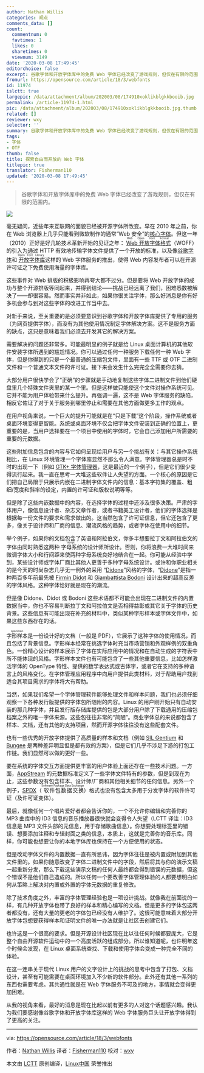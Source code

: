 ```yaml
---
author: Nathan Willis
categories: 观点
comments_data: []
count:
  commentnum: 0
  favtimes: 1
  likes: 0
  sharetimes: 0
  viewnum: 3149
date: '2020-03-08 17:49:45'
editorchoice: false
excerpt: 谷歌字体和开放字体库中的免费 Web 字体已经改变了游戏规则，但仅在有限的范围内。
fromurl: https://opensource.com/article/18/3/webfonts
id: 11974
islctt: true
largepic: /data/attachment/album/202003/08/174910xoklikblgkkbooib.jpg
permalink: /article-11974-1.html
pic: /data/attachment/album/202003/08/174910xoklikblgkkbooib.jpg.thumb.jpg
related: []
reviewer: wxy
selector: ''
summary: 谷歌字体和开放字体库中的免费 Web 字体已经改变了游戏规则，但仅在有限的范围内。
tags:
- 字体
- OTF
thumb: false
title: 探索自由而开放的 Web 字体
titlepic: true
translator: Fisherman110
updated: '2020-03-08 17:49:45'
---
```



> 
> 谷歌字体和开放字体库中的免费 Web 字体已经改变了游戏规则，但仅在有限的范围内。
> 
> 
> 


![](/data/attachment/album/202003/08/174910xoklikblgkkbooib.jpg)


毫无疑问，近些年来互联网的面貌已经被开源字体所改变。早在 2010 年之前，你在 Web 浏览器上几乎只能看到微软制作的通常“Web 安全”的[核心字体](https://en.wikipedia.org/wiki/Core_fonts_for_the_Web)。但这一年（2010）正好是好几轮技术革新开始的见证之年：<ruby> <a href="https://en.wikipedia.org/wiki/Web_Open_Font_Format">  Web 开放字体格式 </a> <rt>  Web Open Font Format </rt></ruby>（WOFF）的引入为通过 HTTP 有效地传输字体文件提供了一个开放的标准，以及像[谷歌字体](https://fonts.google.com/)和<ruby> <a href="https://fontlibrary.org/">  开放字体库 </a> <rt>  Open Font Library </rt></ruby>这样的 Web 字体服务的推出，使得 Web 内容发布者可以在开源许可证之下免费使用海量的字体库。


这些事件对 Web 排版的积极影响再夸大都不过分。但是要将 Web 开放字体的成功与整个开源排版等同起来，并得到结论——挑战已经远离了我们，困难悉数被解决了——却很容易。然而事实并非如此，如果你很关注字体，那么好消息是你有好多机会参与到对这些字体的改进工作当中去。


对新手来说，至关重要的是必须要意识到谷歌字体和开放字体库提供了专用的服务（为网页提供字体），而没有为其他使用情况制定字体解决方案。这不是服务方面的缺点，这只是意味着我们必须去开发其它的解决方案。


需要解决的问题还非常多。可能最明显的例子就是给 Linux 桌面计算机的其他软件安装字体所遇到的尴尬情况。你可以通过任何一种服务下载任何一种 Web 字体，但是你得到的只是一个最普通的压缩包文件，里面有一些 TTF 或 OTF 二进制文件和一个普通文本文件的许可证。接下来会发生什么完完全全需要你去猜。


大部分用户很快学会了“正确”的步骤就是手动地复制这些字体二进制文件到他们硬盘里几个特殊文件夹里的某一个里。但是这样做只能使这个文件对操作系统可见。它并不能为用户体验带来什么提升。再强调一遍，这不是 Web 字体服务的缺陷，相反它佐证了对于关于服务到哪里停止和需要在其他方面做更多工作的观点。


在用户视角来说，一个巨大的提升可能就是在“只是下载”这个阶段，操作系统或者桌面环境变得更智能。系统或桌面环境不仅会把字体文件安装到正确的位置上，更重要的是，当用户选择要在一个项目中使用的字体时，它会自己添加用户所需要的重要的元数据。


这些附加信息包含的内容与它如何呈现给用户与另一个挑战有关：与其它操作系统相比，在 Linux 环境管理一个字体库显然不那么令人满意。字体管理器总是时不时的出现一下（例如 [GTK+ 字体管理器](https://fontmanager.github.io/)，这是最近的一个例子），但是它们很少变得流行起来。我一直在思考一大堆这些软件让人失望的方面。一个核心的原因是它们把自己局限于只展示内嵌在二进制字体文件内的信息：基本字符集的覆盖、粗细/宽度和斜率的设定，内置的许可证和版权说明等等。


但是除了这些内嵌数据中的内容，在选择字体的过程中还涉及很多决策。严肃的字体用户，像信息设计者、杂志文章作者，或者书籍美工设计者，他们的字体选择是根据每一份文件的要求和需求做出的。这当然包含了许可证信息，但它还包含了更多，像关于设计师和厂商的信息、潮流风格的趋势，或者字体在使用中的细节。


举个例子，如果你的文档包含了英语和阿拉伯文，你多半想要拉丁文和阿拉伯文的字体由同时熟悉这两种<ruby> 字母系统 <rt>  script </rt></ruby>的设计师所设计。否则，你将浪费一大堆时间来微调字体大小和行间距来使两种字母系统良好地结合在一起。你可能从经验中学到，某些设计师或字体厂商比其他人更善于多种字母系统设计。或许和你职业相关的是今天的时尚杂志几乎无一例外的采用 “[Didone](https://en.wikipedia.org/wiki/Didone_(typography))”风格的字体，“[Didone](https://en.wikipedia.org/wiki/Didone_(typography))”是指一种两百多年前最先被 [Firmin Didot](https://en.wikipedia.org/wiki/Firmin_Didot) 和 [Giambattista Bodoni](https://en.wikipedia.org/wiki/Giambattista_Bodoni) 设计出来的超高反差的字体风格。这种字体恰好就是现在的潮流。


但是像 Didone、Didot 或 Bodoni 这些术语都不可能会出现在二进制文件的内置数据当中，你也不容易判断拉丁文和阿拉伯文是否相得益彰或其它关于字体的历史背景。这些信息有可能出现在补充的材料中，类似某种字形样本或字体文件中，如果这些东西存在的话。


<ruby> 字形样本 <rt>  specimen </rt></ruby>是一份设计好的文档（一般是 PDF），它展示了这种字体的使用情况，而且包括了背景信息。字形样本经常在挑选字体时充当市场营销和外观样例的双重角色。一份精心设计的样本展示了字体在实际应用中的情况和在自动生成的字符表中所不能体现的风格。字形样本文件也有可能包含了一些其他重要信息，比如怎样激活字体的 OpenType 特性、提供的数学表达式或古体字，或者它在支持的多种语言上的风格变化。在字体管理应用程序中向用户提供此类材料，对于帮助用户找到适合其项目需求的字体将大有帮助。


当然，如果我们希望一个字体管理软件能够处理文件和样本问题，我们也必须仔细观察一下各种发行版提供的字体包所随附的内容。Linux 的用户刚开始只有自动安装的那几种字体，并且发行版存储库提供的包是大部分用户除了下载通用的压缩包档案之外的唯一字体来源。这些包往往非常的“简陋”。商业字体总的来说都包含了样本、文档，还有其他的支持项目，然而开源字体往往没有这些配套文件。


也有一些优秀的开放字体提供了高质量的样本和文档（例如 [SIL Gentium](https://software.sil.org/gentium/) 和 [Bungee](https://djr.com/bungee/) 是两种差异明显但是都有效的方案），但是它们几乎不涉足下游的打包工作链。我们显然可以做的更好一些。


要在系统的字体交互方面提供更丰富的用户体验上面还存在一些技术问题。一方面，[AppStream](https://www.freedesktop.org/wiki/Distributions/AppStream/) 的元数据标准定义了一些字体文件特有的参数，但是到现在为止，这些参数没有包含样本、设计师/厂商和其他相关细节的任何信息。另外一个例子，[SPDX](https://spdx.org/)（<ruby> 软件包数据交换 <rt>  Software Package Data Exchange </rt></ruby>）格式也没有包含太多用于分发字体的软件许可证（及许可证变体）。


最后，就像任何一个唱片爱好者都会告诉你的，一个不允许你编辑和完善你的 MP3 曲库中的 ID3 信息的音乐播放器很快就会变得令人失望（LCTT 译注：ID3 信息是 MP3 文件头部的元信息，用于存储歌曲信息）。你想要处理标签里的错误、想要添加注释和专辑封面之类的信息，本质上，这就是完善你的音乐库。同样，你可能也想要让你的本地字体库也保持在一个方便使用的状态。


但是改动字体文件的内置数据一直有所忌讳，因为字体往往是被内置或附加到其他文件里的。如果你随意改变了字体二进制文件中的字段，然后将其与你的演示文稿一起重新分发，那么下载这些演示文稿的任何人最终都会得到错误的元数据，但这个错误不是他们自己造成的。所以任何一个要改善字体管理体验的人都要想明白如何从策略上解决对内置或外置的字体元数据的重复修改。


除了技术角度之外，丰富的字体管理经验也是一项设计挑战。就像我在前面说的一样，有几种开放字体也带了良好的样本和精心编写的文档。但是更多的字体包这两者都没有，还有大量的更老的字体包已经没有人维护了。这很可能意味着大部分开放字体包想要获得样本和证明文件的唯一办法就是让社区去创建它们。


也许这是一个很高的要求。但是开源设计社区现在比以往任何时候都要庞大，它是整个自由开源软件运动中的一个高度活跃的组成部分。所以谁知道呢，也许明年这个时候会发现，在 Linux 桌面系统查找、下载和使用字体会变成一种完全不同的体验。


在这一连串关于现代 Linux 用户的文字设计上的挑战的思考中包含了打包、文档设计，甚至有可能需要在桌面环境加入不少新的软件部分。此外还有其他一系列的东西也需要考虑。其共通性就是在 Web 字体服务不可及的地方，事情就会变得更加困难。


从我的视角来看，最好的消息是现在比起以前有更多的人对这个话题感兴趣。我认为我们要感谢像谷歌字体和开放字体库这样的 Web 字体服务巨头让开放字体得到了更高的关注。




---


via: <https://opensource.com/article/18/3/webfonts>


作者：[Nathan Willis](https://opensource.com/users/n8willis) 译者：[Fisherman110](https://github.com/Fisherman110) 校对：[wxy](https://github.com/wxy)


本文由 [LCTT](https://github.com/LCTT/TranslateProject) 原创编译，[Linux中国](https://linux.cn/) 荣誉推出